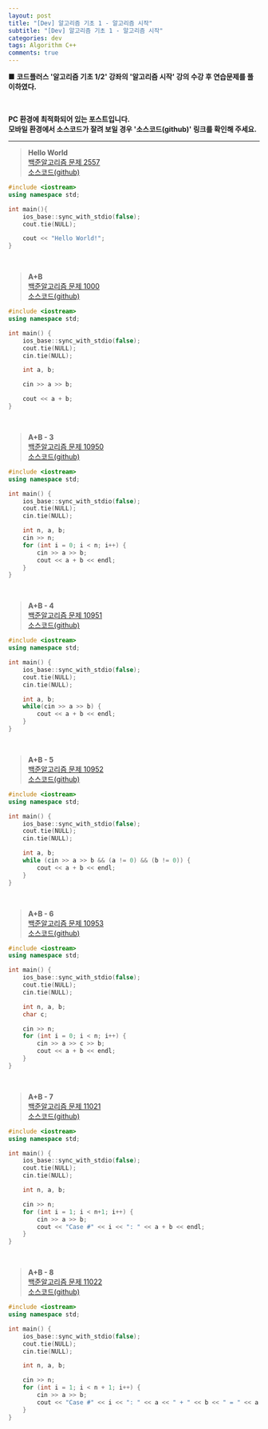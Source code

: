 ```yaml
---  
layout: post  
title: "[Dev] 알고리즘 기초 1 - 알고리즘 시작"  
subtitle: "[Dev] 알고리즘 기초 1 - 알고리즘 시작"  
categories: dev  
tags: Algorithm C++   
comments: true  
---  
```


■ **코드플러스 '알고리즘 기초 1/2' 강좌의 '알고리즘 시작' 강의 수강 후 연습문제를 풀이하였다.**

<br>

**PC 환경에 최적화되어 있는 포스트입니다.<br>모바일 환경에서 소스코드가 잘려 보일 경우 '소스코드(github)' 링크를 확인해 주세요.**

---

>**Hello World**<br>
[백준알고리즘 문제 2557](https://www.acmicpc.net/problem/2557 "문제")<br>
[소스코드(github)](https://github.com/monologue96/baekjoon_algorithm_practice/blob/master/Algorithm_basic_1_practice/Algorithm_basic_1_practice/bja2557.cpp "소스코드(깃허브)")  

```c++
#include <iostream>
using namespace std;

int main(){
	ios_base::sync_with_stdio(false);
	cout.tie(NULL);

	cout << "Hello World!";
}
```
<br>

>**A+B**<br>
[백준알고리즘 문제 1000](https://www.acmicpc.net/problem/1000 "문제")<br>
[소스코드(github)](https://github.com/monologue96/baekjoon_algorithm_practice/blob/master/Algorithm_basic_1_practice/Algorithm_basic_1_practice/bja1000.cpp "소스코드(깃허브)")  

```c++
#include <iostream>
using namespace std;

int main() {
	ios_base::sync_with_stdio(false);
	cout.tie(NULL);
	cin.tie(NULL);

	int a, b;

	cin >> a >> b;

	cout << a + b;
}
```
<br>

>**A+B - 3**<br>
[백준알고리즘 문제 10950](https://www.acmicpc.net/problem/10950 "문제")<br>
[소스코드(github)](https://github.com/monologue96/baekjoon_algorithm_practice/blob/master/Algorithm_basic_1_practice/Algorithm_basic_1_practice/bja10950.cpp "소스코드(깃허브)")  

```c++
#include <iostream>
using namespace std;

int main() {
	ios_base::sync_with_stdio(false);
	cout.tie(NULL);
	cin.tie(NULL);

	int n, a, b;
	cin >> n;
	for (int i = 0; i < n; i++) {
		cin >> a >> b;
		cout << a + b << endl;
	}
}
```
<br>

>**A+B - 4**<br>
[백준알고리즘 문제 10951](https://www.acmicpc.net/problem/10951 "문제")<br>
[소스코드(github)](https://github.com/monologue96/baekjoon_algorithm_practice/blob/master/Algorithm_basic_1_practice/Algorithm_basic_1_practice/bja10951.cpp "소스코드(깃허브)")  

```c++
#include <iostream>
using namespace std;

int main() {
	ios_base::sync_with_stdio(false);
	cout.tie(NULL);
	cin.tie(NULL);

	int a, b;
	while(cin >> a >> b) {
		cout << a + b << endl;
	}
}
```
<br>

>**A+B - 5**<br>
[백준알고리즘 문제 10952](https://www.acmicpc.net/problem/10952 "문제")<br>
[소스코드(github)](https://github.com/monologue96/baekjoon_algorithm_practice/blob/master/Algorithm_basic_1_practice/Algorithm_basic_1_practice/bja10952.cpp "소스코드(깃허브)")  

```c++
#include <iostream>
using namespace std;

int main() {
	ios_base::sync_with_stdio(false);
	cout.tie(NULL);
	cin.tie(NULL);

	int a, b;
	while (cin >> a >> b && (a != 0) && (b != 0)) {
		cout << a + b << endl;
	}
}
```
<br>

>**A+B - 6**<br>
[백준알고리즘 문제 10953](https://www.acmicpc.net/problem/10953 "문제")<br>
[소스코드(github)](https://github.com/monologue96/baekjoon_algorithm_practice/blob/master/Algorithm_basic_1_practice/Algorithm_basic_1_practice/bja10953.cpp "소스코드(깃허브)")  

```c++
#include <iostream>
using namespace std;

int main() {
	ios_base::sync_with_stdio(false);
	cout.tie(NULL);
	cin.tie(NULL);

	int n, a, b;
	char c;

	cin >> n;
	for (int i = 0; i < n; i++) {
		cin >> a >> c >> b;
		cout << a + b << endl;
	}
}
```
<br>

>**A+B - 7**<br>
[백준알고리즘 문제 11021](https://www.acmicpc.net/problem/11021 "문제")<br>
[소스코드(github)](https://github.com/monologue96/baekjoon_algorithm_practice/blob/master/Algorithm_basic_1_practice/Algorithm_basic_1_practice/bja11021.cpp "소스코드(깃허브)")  

```c++
#include <iostream>
using namespace std;

int main() {
	ios_base::sync_with_stdio(false);
	cout.tie(NULL);
	cin.tie(NULL);

	int n, a, b;

	cin >> n;
	for (int i = 1; i < n+1; i++) {
		cin >> a >> b;
		cout << "Case #" << i << ": " << a + b << endl;
	}
}
```
<br>

>**A+B - 8**<br>
[백준알고리즘 문제 11022](https://www.acmicpc.net/problem/11022 "문제")<br>
[소스코드(github)](https://github.com/monologue96/baekjoon_algorithm_practice/blob/master/Algorithm_basic_1_practice/Algorithm_basic_1_practice/bja11022.cpp "소스코드(깃허브)")  

```c++
#include <iostream>
using namespace std;

int main() {
	ios_base::sync_with_stdio(false);
	cout.tie(NULL);
	cin.tie(NULL);

	int n, a, b;

	cin >> n;
	for (int i = 1; i < n + 1; i++) {
		cin >> a >> b;
		cout << "Case #" << i << ": " << a << " + " << b << " = " << a + b << endl;
	}
}
```
<br>
